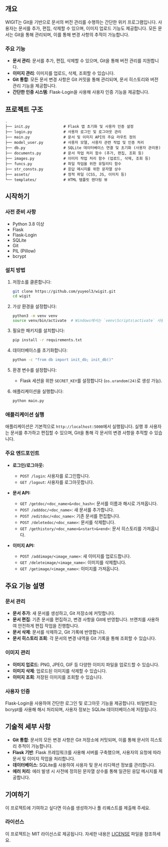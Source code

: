 ## 개요

WIGIT는 Git을 기반으로 문서의 버전 관리를 수행하는 간단한 위키 프로그램입니다. 사용자는 문서를 추가, 편집, 삭제할 수 있으며, 이미지 업로드 기능도 제공합니다. 모든 문서는 Git을 통해 관리되며, 이를 통해 변경 사항의 추적이 가능합니다.

### 주요 기능

- **문서 관리**: 문서를 추가, 편집, 삭제할 수 있으며, Git을 통해 버전 관리를 지원합니다.
- **이미지 관리**: 이미지를 업로드, 삭제, 조회할 수 있습니다.
- **Git 통합**: 모든 문서 변경 사항은 Git 커밋을 통해 관리되며, 문서 히스토리와 버전 관리 기능을 제공합니다.
- **간단한 인증 시스템**: Flask-Login을 사용해 사용자 인증 기능을 제공합니다.

## 프로젝트 구조

```
.
├── init.py               # Flask 앱 초기화 및 사용자 인증 설정
├── login.py              # 사용자 로그인 및 로그아웃 관리
├── main.py               # 문서 및 이미지 API의 주요 라우트 정의
├── model_user.py         # 사용자 모델, 사용자 관련 작업 및 인증 처리
├── db.py                 # SQLite 데이터베이스 연결 및 초기화 (사용자 관리용)
├── documents.py          # 문서 작업 처리 함수 (추가, 편집, 조회 등)
├── images.py             # 이미지 작업 처리 함수 (업로드, 삭제, 조회 등)
├── funcs.py              # 파일 작업을 위한 유틸리티 함수
├── str_consts.py         # 응답 메시지를 위한 문자열 상수
├── assets/               # 정적 파일 (CSS, JS, 이미지 등)
└── templates/            # HTML 템플릿 렌더링 뷰
```

## 시작하기

### 사전 준비 사항

- Python 3.8 이상
- Flask
- Flask-Login
- SQLite
- Git
- PIL (Pillow)
- bcrypt

### 설치 방법

1. 저장소를 클론합니다:
   ```bash
   git clone https://github.com/yuyeol3/wigit.git
   cd wigit
   ```

2. 가상 환경을 설정합니다:
   ```bash
   python3 -m venv venv
   source venv/bin/activate  # Windows에서는 `venv\Scripts\activate` 사용
   ```

3. 필요한 패키지를 설치합니다:
   ```bash
   pip install -r requirements.txt
   ```

4. 데이터베이스를 초기화합니다:
   ```bash
   python -c "from db import init_db; init_db()"
   ```

5. 환경 변수를 설정합니다:
   - Flask 세션을 위한 `SECRET_KEY`를 설정합니다 (`os.urandom(24)`로 생성 가능).

6. 애플리케이션을 실행합니다:
   ```bash
   python main.py
   ```

### 애플리케이션 실행

애플리케이션은 기본적으로 `http://localhost:5000`에서 실행됩니다. 실행 후 사용자는 문서를 추가하고 편집할 수 있으며, Git을 통해 각 문서의 변경 사항을 추적할 수 있습니다.

### 주요 엔드포인트

- **로그인/로그아웃:**
  - `POST /login`: 사용자를 로그인합니다.
  - `GET /logout`: 사용자를 로그아웃합니다.
  
- **문서 API:**
  - `GET /getdoc/<doc_name>&<doc_hash>`: 문서를 이름과 해시로 가져옵니다.
  - `POST /adddoc/<doc_name>`: 새 문서를 추가합니다.
  - `POST /editdoc/<doc_name>`: 기존 문서를 편집합니다.
  - `POST /deletedoc/<doc_name>`: 문서를 삭제합니다.
  - `GET /gethistory/<doc_name>&<start>&<end>`: 문서 히스토리를 가져옵니다.

- **이미지 API:**
  - `POST /addimage/<image_name>`: 새 이미지를 업로드합니다.
  - `GET /deleteimage/<image_name>`: 이미지를 삭제합니다.
  - `GET /getimage/<image_name>`: 이미지를 가져옵니다.



## 주요 기능 설명

### 문서 관리

- **문서 추가**: 새 문서를 생성하고, Git 저장소에 커밋합니다.
- **문서 편집**: 기존 문서를 편집하고, 변경 사항을 Git에 반영합니다. 브랜치를 사용하여 안전하게 편집 작업을 진행합니다.
- **문서 삭제**: 문서를 삭제하고, Git 기록에 반영합니다.
- **문서 히스토리 조회**: 각 문서의 변경 내역을 Git 기록을 통해 조회할 수 있습니다.

### 이미지 관리

- **이미지 업로드**: PNG, JPEG, GIF 등 다양한 이미지 파일을 업로드할 수 있습니다.
- **이미지 삭제**: 업로드된 이미지를 삭제할 수 있습니다.
- **이미지 조회**: 저장된 이미지를 조회할 수 있습니다.

### 사용자 인증

Flask-Login을 사용하여 간단한 로그인 및 로그아웃 기능을 제공합니다. 비밀번호는 bcrypt를 사용해 해시 처리되며, 사용자 정보는 SQLite 데이터베이스에 저장됩니다.

## 기술적 세부 사항

- **Git 통합**: 문서의 모든 변경 사항은 Git 저장소에 커밋되며, 이를 통해 문서의 히스토리 추적이 가능합니다.
- **Flask 기반**: Flask 프레임워크를 사용해 서버를 구축했으며, 사용자의 요청에 따라 문서 및 이미지 작업을 처리합니다.
- **데이터베이스**: SQLite를 사용하여 사용자 및 문서 리디렉션 정보를 관리합니다.
- **에러 처리**: 에러 발생 시 사전에 정의된 문자열 상수를 통해 일관된 응답 메시지를 제공합니다.

## 기여하기

이 프로젝트에 기여하고 싶다면 이슈를 생성하거나 풀 리퀘스트를 제출해 주세요.

### 라이선스

이 프로젝트는 MIT 라이선스로 제공됩니다. 자세한 내용은 [LICENSE](LICENSE) 파일을 참조하세요.
